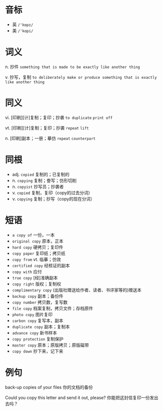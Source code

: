 # 音标

- 英 `/'kɒpɪ/`
- 美 `/'kɑpi/`

# 词义

n. 抄件
`something that is made to be exactly like another thing`

v. 抄写，复制
`to deliberately make or produce something that is exactly like another thing`

# 同义

vi. [印刷][计]复制；复印；抄袭
`to duplicate` `print off`

vt. [印刷][计]复制；复印；抄袭
`repeat` `lift`

n. [印刷]副本；一册；摹仿
`repeat` `counterpart`

# 同根

- adj. `copied` 复制的；已复制的
- n. `copying` 复制；誊写；仿形切削
- n. `copyist` 抄写员；抄袭者
- v. `copied` 复制，复印（copy的过去分词）
- v. `copying` 复制；抄写（copy的现在分词）

# 短语

- `a copy of` 一份，一本
- `original copy` 原本，正本
- `hard copy` 硬拷贝；复印件
- `copy paper` 复印纸；拷贝纸
- `copy from` vt. 临摹；仿效
- `certified copy` 经核证的副本
- `copy with` 应付
- `true copy` [经]准确副本
- `copy right` 版权；复制权
- `complimentary copy` (出版社赠送给作者、读者、书评家等的)赠送本
- `backup copy` 副本；备份件
- `copy number` 拷贝数，复写数
- `file copy` 档案复制，拷贝文件；存档原件
- `photo copy` 图片复印
- `carbon copy` 复写本，副本
- `duplicate copy` 副本；复制本
- `advance copy` 新书样本
- `copy protection` 复制保护
- `master copy` 原本；原版拷贝；原版磁带
- `copy down` 抄下来，记下来

# 例句

back-up copies of your files
你的文档的备份

Could you copy this letter and send it out, please?
你能把这封信复印一份发出去吗？


